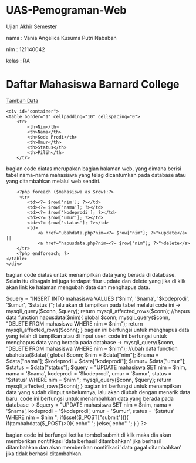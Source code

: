 # UAS-Pemograman-Web
Ujian Akhir Semester 

nama : Vania Angelica Kusuma Putri Nababan

nim  : 121140042

kelas  : RA


<!DOCTYPE html>
<html lang="en">
<head>
    <meta charset="UTF-8">
    <meta name="viewport" content="width=device-width, initial-scale=1.0">
    <title>UAS Pemograman WEB</title>
    <link rel="stylesheet" href="styles.css">
</head>
<body>
    <h1>Daftar Mahasiswa Barnard College</h1>
    <a href ="tambahdata.php" class="satu">Tambah Data </a>
    
    <div id="container">
    <table border="1" cellpadding="10" cellspacing="0">
        <tr>
            <th>Nim</th>
            <th>Nama</th>
            <th>Kode Prodi</th>
            <th>Umur</th>
            <th>Status</th>
            <th>Pilih</th>
        </tr>
bagian code diatas merupakan bagian halaman web, yang dimana berisi tabel nama-nama mahasiswa yang telag dicantumkan pada 
database atau yang ditambahkan melalui web sendiri. 

        <?php foreach ($mahasiswa as $row):?>
         <tr>
            <td><?= $row['nim']; ?></td>
            <td><?= $row['nama']; ?></td>
            <td><?= $row['kodeprodi']; ?></td>
            <td><?= $row['umur']; ?></td>
            <td><?= $row['status']; ?></td>
            <td>
                <a href="ubahdata.php?nim=<?= $row["nim"]; ?>">update</a> || 
                <a href="hapusdata.php?nim=<?= $row["nim"]; ?>">delete</a>
        </tr>
        <?php endforeach; ?>
    </table>
    </div>
bagian code diatas untuk menampilkan data yang berada di database. Selain itu dibagain ini juga terdapat fitur update dan delete yang jika di klik 
akan link ke halaman mengubah data dan menghapus data.

</body>
</html>

<?php
//membuat koneksi dan querry
$conn = mysqli_connect("localhost", "root", "", "tugasminggu7");

function query($query){
    global $conn;
    $result = mysqli_query($conn, $query);
    $rows = [];
    while($row = mysqli_fetch_assoc($result)){
        $rows[] = $row;
    }
    return $rows;
}
bagian code ini berfungsi untuk menghubungkan code yang dengan database yang telah kita buat sebelumnya. 
$conn = $conn = mysqli_connect("localhost", "root", "", "tugasminggu7"); jika akan menghosting untuk username dan password perlu disesuaikan. 

//tambah data
function tambahdata($data){
    global $conn;
    $nim = $data["nim"];
    $nama = $data["nama"];
    $kodeprodi = $data["kodeprodi"];
    $umur = $data["umur"];
    $status = $data["status"];

    $query = "INSERT INTO mahasiswa 
              VALUES ('$nim', '$nama', '$kodeprodi', '$umur', '$status')";

    mysqli_query($conn, $query);

    return mysqli_affected_rows($conn);
}
bagian pada code ini berfungsi untuk mengambil data dari inputan user. 
code ini berfungsi untuk menambahkan data yang diinput ke database -> $query = "INSERT INTO mahasiswa  VALUES ('$nim', '$nama', '$kodeprodi', '$umur', '$status')";
lalu akan di tampilkan pada tabel melalui code ini -> mysqli_query($conn, $query);
return mysqli_affected_rows($conn);

//hapus data
function hapusdata($nim){
    global $conn;
    mysqli_query($conn, "DELETE FROM mahasiswa WHERE nim = $nim");

    return mysqli_affected_rows($conn);
}
bagian ini berfungsi untuk menghapus data yang telah di tampilkan atau di input user.
code ini berfungsi untuk menghapus data yang berada pada database -> mysqli_query($conn, "DELETE FROM mahasiswa WHERE nim = $nim");

//ubah data
function ubahdata($data){
    global $conn;

    $nim = $data["nim"];
    $nama = $data["nama"];
    $kodeprodi = $data["kodeprodi"];
    $umur= $data["umur"];
    $status = $data["status"];

    $query = "UPDATE mahasiswa SET
              nim = $nim,
              nama = '$nama',
              kodeprodi = '$kodeprodi',
              umur = '$umur',
              status = '$status'
            WHERE nim = $nim
            ";
            
    mysqli_query($conn, $query);

    return mysqli_affected_rows($conn);
}
bagian ini berfungsi untuk menampilkan data yang sudah diinput sebelumnya, lalu akan diubah dengan menarik data 
baru.
code ini berfungsi untuk menambahkan data yang berada pada database ->  $query = "UPDATE mahasiswa SET
              nim = $nim,
              nama = '$nama',
              kodeprodi = '$kodeprodi',
              umur = '$umur',
              status = '$status'
            WHERE nim = $nim
            ";

if(isset($_POST["submit"])){
  if(tambahdata($_POST)>0){
    echo"
        <script>
            alert('Data Berhasil Ditambahkan');
            document.location.href = 'index.php';
        </script>
    ";
  }else{
    echo"
        <script>
             alert('Data Gagal Ditambahkan');
            document.location.href = 'index.php';
    </script>
    ";
  }
}
?>
bagian code ini berfungsi ketika tombol submit di klik maka dia akan memberikan nontifikasi 
'data berhasil ditambahkan' jika berhasil ditambahkan dan akan memberikan nontifikasi 'data gagal ditambahkan' 
jika tidak berhasil ditambahkan.


